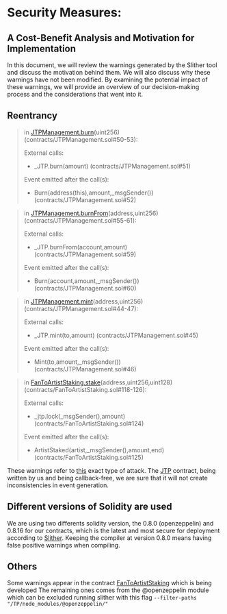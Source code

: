 # Security Measures: 
## A Cost-Benefit Analysis and Motivation for Implementation
In this document, we will review the warnings generated by the Slither tool and discuss the motivation behind them. We will also discuss why these warnings have not been modified. By examining the potential impact of these warnings, we will provide an overview of our decision-making process and the considerations that went into it.
## Reentrancy

> in [JTPManagement.burn](./contracts/JTPManagement.sol)(uint256) (contracts/JTPManagement.sol#50-53):
> 
> External calls:
>    - _JTP.burn(amount) (contracts/JTPManagement.sol#51)
> 
> Event emitted after the call(s):
>    - Burn(address(this),amount,_msgSender()) (contracts/JTPManagement.sol#52)

> in [JTPManagement.burnFrom](./contracts/JTPManagement.sol)(address,uint256) (contracts/JTPManagement.sol#55-61):
> 
> External calls:
>    - _JTP.burnFrom(account,amount) (contracts/JTPManagement.sol#59)
> 
> Event emitted after the call(s):
>    - Burn(account,amount,_msgSender()) (contracts/JTPManagement.sol#60)

> in [JTPManagement.mint](./contracts/JTPManagement.sol)(address,uint256) (contracts/JTPManagement.sol#44-47):
> 
>    External calls:
>    - _JTP.mint(to,amount) (contracts/JTPManagement.sol#45)
> 
>   Event emitted after the call(s):
>    - Mint(to,amount,_msgSender()) (contracts/JTPManagement.sol#46)

> in [FanToArtistStaking.stake](./contracts/FanToArtistStaking.sol)(address,uint256,uint128) (contracts/FanToArtistStaking.sol#118-126):
> 
>    External calls:
>    - _jtp.lock(_msgSender(),amount) (contracts/FanToArtistStaking.sol#124)
> 
>    Event emitted after the call(s):
>    - ArtistStaked(artist,_msgSender(),amount,end) (contracts/FanToArtistStaking.sol#125)

These warnings refer to [this](https://github.com/crytic/slither/wiki/Detector-Documentation#reentrancy-vulnerabilities-3) exact type of attack. The [JTP](./contracts/JTP.sol) contract, being written by us and being callback-free, we are sure that it will not create inconsistencies in event generation.

## Different versions of Solidity are used
We are using two differents solidity version, the 0.8.0 (openzeppelin) and 0.8.16 for our contracts, which is the latest and most secure for deployment according to [Slither](https://github.com/crytic/slither/wiki/Detector-Documentation#incorrect-versions-of-solidity). Keeping the compiler at version 0.8.0 means having false positive warnings when compiling. 

## Others
Some warnings appear in the contract [FanToArtistStaking](./contracts/FanToArtistStaking.sol)  which is being developed
The remaining ones comes from the @openzeppelin module which can be excluded running slither with this flag `--filter-paths "/TP/node_modules/@openzeppelin/"`
